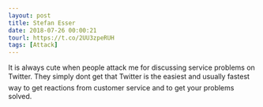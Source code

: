 ```yaml
---
layout: post
title: Stefan Esser
date: 2018-07-26 00:00:21
tourl: https://t.co/2UU3zpeRUH
tags: [Attack]
---
```

It is always cute when people attack me for discussing service problems on Twitter. They simply dont get that Twitter is the easiest and usually fastest way to get reactions from customer service and to get your problems solved.